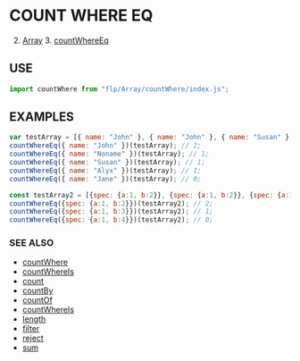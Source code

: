 # COUNT WHERE EQ

2. [Array](../README.md)
    3. [countWhereEq](./README.md)


## USE

```javascript
import countWhere from "flp/Array/countWhere/index.js";
```

## EXAMPLES

```javascript
var testArray = [{ name: "John" }, { name: "John" }, { name: "Susan" }, { name: "Alyx" }, { name: "Noname" }];
countWhereEq({ name: "John" })(testArray); // 2;
countWhereEq({ name: "Noname" })(testArray); // 1;
countWhereEq({ name: "Susan" })(testArray); // 1;
countWhereEq({ name: "Alyx" })(testArray); // 1;
countWhereEq({ name: "Jane" })(testArray); // 0;

const testArray2 = [{spec: {a:1, b:2}}, {spec: {a:1, b:2}}, {spec: {a:1, b:3}}];
countWhereEq({spec: {a:1, b:2}})(testArray2); // 2;
countWhereEq({spec: {a:1, b:3}})(testArray2); // 1;
countWhereEq({spec: {a:1, b:4}})(testArray2); // 0;
```

### SEE ALSO

- [countWhere](../countWhere/README.md)
- [countWhereIs](../countWhereIs/README.md)
- [count](../count/README.md)
- [countBy](../countBy/README.md)
- [countOf](../countOf/README.md)
- [countWhereIs](../countWhereIs/README.md)
- [length](../length/README.md)
- [filter](../filter/README.md)
- [reject](../reject/README.md)
- [sum](../sum/README.md)
